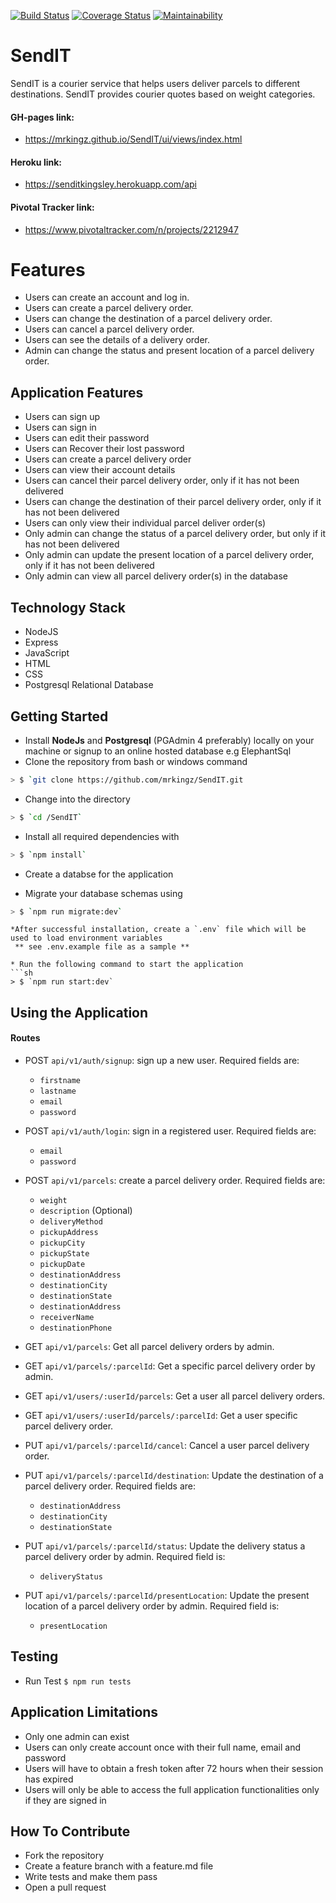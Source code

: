 [![Build Status](https://travis-ci.com/mrkingz/SendIT.svg?branch=develop)](https://travis-ci.com/mrkingz/SendIT)
[![Coverage Status](https://coveralls.io/repos/github/mrkingz/SendIT/badge.svg?branch=develop)](https://coveralls.io/github/mrkingz/SendIT?branch=develop)
[![Maintainability](https://api.codeclimate.com/v1/badges/dd8d3c3be668614684f5/maintainability)](https://codeclimate.com/github/mrkingz/SendIT/maintainability)

# SendIT
SendIT is a courier service that helps users deliver parcels to different destinations. SendIT
provides courier quotes based on weight categories.

#### GH-pages link: 
- https://mrkingz.github.io/SendIT/ui/views/index.html

#### Heroku link: 
- https://senditkingsley.herokuapp.com/api

#### Pivotal Tracker link: 
- https://www.pivotaltracker.com/n/projects/2212947

# Features
- Users can create an account and log in.
- Users can create a parcel delivery order.
- Users can change the destination of a parcel delivery order.
- Users can cancel a parcel delivery order.
- Users can see the details of a delivery order.
- Admin can change the status and present location of a parcel delivery order.

## Application Features
- Users can sign up
- Users can sign in
- Users can edit their password
- Users can Recover their lost password
- Users can create a parcel delivery order
- Users can view their  account details
- Users can cancel their parcel delivery order, only if it has not been delivered
- Users can change the destination of their parcel delivery order, only if it has not been delivered
- Users can only view their individual parcel deliver order(s)
- Only admin can change the status of a parcel delivery order, but only if it has not been delivered
- Only admin can update the present location of a parcel delivery order, only if it has not been delivered
- Only admin can view all parcel delivery order(s) in the database


## Technology Stack
* NodeJS
* Express
* JavaScript
* HTML
* CSS
* Postgresql Relational Database

## Getting Started
* Install **NodeJs** and **Postgresql** (PGAdmin 4 preferably) locally on your machine or signup to an online hosted database e.g ElephantSql
* Clone the repository from bash or windows command
```sh
> $ `git clone https://github.com/mrkingz/SendIT.git
```

* Change into the directory
```sh
> $ `cd /SendIT`
```
 
* Install all required dependencies with
```sh
> $ `npm install`
```

* Create a databse for the application

* Migrate your database schemas using
```sh
> $ `npm run migrate:dev`
```

```
*After successful installation, create a `.env` file which will be used to load environment variables 
 ** see .env.example file as a sample **
 ```
 
```
* Run the following command to start the application
```sh
> $ `npm run start:dev`
```


## Using the Application
#### Routes
* POST `api/v1/auth/signup`: sign up a new user. Required fields are:
  - `firstname`
  - `lastname`
  - `email`
  - `password`
  
* POST `api/v1/auth/login`: sign in a registered user. Required fields are:
  - `email`
  - `password`
  
* POST `api/v1/parcels`: create a parcel delivery order. Required fields are:
  - `weight`
  - `description` (Optional)
  - `deliveryMethod`
  - `pickupAddress`
  - `pickupCity`
  - `pickupState`
  - `pickupDate`
  - `destinationAddress`
  - `destinationCity`
  - `destinationState`
  - `destinationAddress`
  - `receiverName`
  - `destinationPhone`
  
* GET `api/v1/parcels`: Get all parcel delivery orders by admin.

* GET `api/v1/parcels/:parcelId`: Get a specific parcel delivery order by admin.

* GET `api/v1/users/:userId/parcels`: Get a user all parcel delivery orders.

* GET `api/v1/users/:userId/parcels/:parcelId`: Get a user specific parcel delivery order.

* PUT `api/v1/parcels/:parcelId/cancel`: Cancel a user parcel delivery order.

* PUT `api/v1/parcels/:parcelId/destination`: Update the destination of a parcel delivery order. Required fields are:
  - `destinationAddress`
  - `destinationCity`
  - `destinationState`

* PUT `api/v1/parcels/:parcelId/status`: Update the delivery status a parcel delivery order by admin. Required field is:
  - `deliveryStatus`

* PUT `api/v1/parcels/:parcelId/presentLocation`: Update the present location of a parcel delivery order by admin. Required field is:
  - `presentLocation`


## Testing
* Run Test `$ npm run tests`

## Application Limitations
* Only one admin can exist
* Users can only create account once with their full name, email and password
* Users will have to obtain a fresh token after 72 hours when their session has expired
* Users will only be able to access the full application functionalities only if they are signed in

## How To Contribute
* Fork the repository
* Create a feature branch with a feature.md file
* Write tests and make them pass
* Open a pull request
